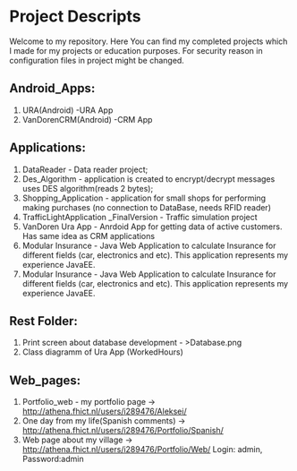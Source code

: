 Project Descripts
=======
Welcome to my repository. Here You can find my completed projects which I made for my projects or education purposes.
For security reason in configuration files in project might be changed.


## Android_Apps:
1. URA(Android) -URA App
2. VanDorenCRM(Android) -CRM App

## Applications:
1. DataReader - Data reader project;
2. Des_Algorithm - application is created to encrypt/decrypt messages uses DES algorithm(reads 2 bytes);
3. Shopping_Application - application for small shops for performing making purchases (no connection to DataBase, needs RFID reader)
4. TrafficLightApplication _FinalVersion - Traffic simulation project
5. VanDoren Ura App - Anrdoid App for getting data of active customers. Has same idea as CRM applications
6. Modular Insurance - Java Web Application to calculate Insurance for different fields (car, electronics and etc). This application represents my experience JavaEE. 
7. Modular Insurance - Java Web Application to calculate Insurance for different fields (car, electronics and etc). This application represents my experience JavaEE. 

## Rest Folder:
1. Print screen about database development - >Database.png
2. Class diagramm of Ura App (WorkedHours)
	
## Web_pages:
1. Portfolio_web - my portfolio page -> http://athena.fhict.nl/users/i289476/Aleksei/
2. One day from my life(Spanish comments)  -> http://athena.fhict.nl/users/i289476/Portfolio/Spanish/
3. Web page about my village -> http://athena.fhict.nl/users/i289476/Portfolio/Web/
Login: admin, Password:admin



	
